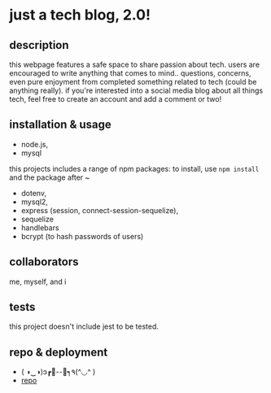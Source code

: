 # just a tech blog, 2.0!

## description
this webpage features a safe space to share passion about tech. users are encouraged to write anything that comes to mind.. questions, concerns, even pure enjoyment from completed something related to tech (could be anything really). if you're interested into a social media blog about all things tech, feel free to create an account and add a comment or two!

## installation & usage
* node.js,
* mysql

this projects includes a range of npm packages:
to install, use `npm install` and the package after ~
* dotenv,
* mysql2,
* express (session, connect-session-sequelize),
* sequelize
* handlebars
* bcrypt (to hash passwords of users)

## collaborators
me, myself, and i

## tests
this project doesn't include jest to be tested. 

## repo & deployment
* ( ◑‿◑)ɔ┏🍟--🍔┑٩(^◡^ )
* [repo](https://github.com/mlbarre/tech_blog2.0)
